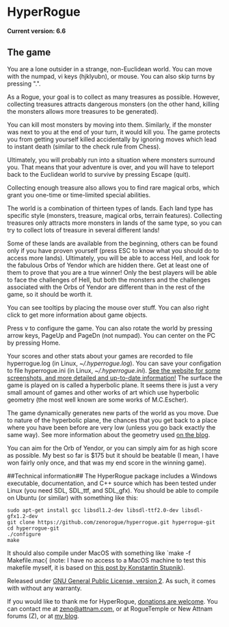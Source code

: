
# HyperRogue
**Current version: 6.6**

## The game ##
You are a lone outsider in a strange, non-Euclidean world. You can move with the numpad, vi keys (hjklyubn), or mouse. You can also skip turns by pressing ".".

As a Rogue, your goal is to collect as many treasures as possible. However, collecting treasures attracts dangerous monsters (on the other hand, killing the monsters allows more treasures to be generated).

You can kill most monsters by moving into them. Similarly, if the monster was next to you at the end of your turn, it would kill you. The game protects you from getting yourself killed accidentally by ignoring moves which lead to instant death (similar to the check rule from Chess).

Ultimately, you will probably run into a situation where monsters surround you. That means that your adventure is over, and you will have to teleport back to the Euclidean world to survive by pressing Escape (quit).

Collecting enough treasure also allows you to find rare magical orbs, which grant you one-time or time-limited special abilities.

The world is a combination of thirteen types of lands. Each land type has specific style (monsters, treasure, magical orbs, terrain features). Collecting treasures only attracts more monsters in lands of the same type, so you can try to collect lots of treasure in several different lands!

Some of these lands are available from the beginning, others can be found only if you have proven yourself (press ESC to know what you should do to access more lands). Ultimately, you will be able to access Hell, and look for the fabulous Orbs of Yendor which are hidden there. Get at least one of them to prove that you are a true winner! Only the best players will be able to face the challenges of Hell, but both the monsters and the challenges associated with the Orbs of Yendor are different than in the rest of the game, so it should be worth it.

You can see tooltips by placing the mouse over stuff. You can also right click to get more information about game objects.

Press v to configure the game. You can also rotate the world by pressing arrow keys, PageUp and PageDn (not numpad). You can center on the PC by pressing Home.

Your scores and other stats about your games are recorded to file hyperrogue.log (in Linux, *~/.hyperrogue.log*). You can save your configation to file hyperrogue.ini (in Linux, *~/.hyperrogue.ini*).
[See the website for some screenshots, and more detailed and up-to-date information!](http://roguetemple.com/z/hyper.php)
The surface the game is played on is called a hyperbolic plane. It seems there is just a very small amount of games and other works of art which use hyperbolic geometry (the most well known are some works of M.C.Escher).

The game dynamically generates new parts of the world as you move. Due to nature of the hyperbolic plane, the chances that you get back to a place where you have been before are very low (unless you go back exactly the same way). See more information about the geometry used [on the blog](http://zenorogue.blogspot.com/2012/03/hyperbolic-geometry-in-hyperbolic-rogue.html).

You can aim for the Orb of Yendor, or you can simply aim for as high score as possible. My best so far is $175 but it should be beatable (I mean, I have won fairly only once, and that was my end score in the winning game).

##Technical information##
The HyperRogue package includes a Windows executable, documentation, and C++ source which has been tested under Linux (you need SDL, SDL_ttf, and SDL_gfx). You should be able to compile on Ubuntu (or similar) with something like this:

```
sudo apt-get install gcc libsdl1.2-dev libsdl-ttf2.0-dev libsdl-gfx1.2-dev
git clone https://github.com/zenorogue/hyperrogue.git hyperrogue-git
cd hyperrogue-git
./configure
make
```

It should also compile under MacOS with something like `make -f Makefile.mac{ (note: I have no access to a MacOS machine to test this makefile myself, it is based on [this post by Konstantin Stupnik](http://groups.google.com/group/rec.games.roguelike.development/browse_thread/thread/9c02e09c0195dc16/3cbde3dc4a0b7e4e)).

Released under [GNU General Public License, version 2](http://www.gnu.org/licenses/gpl-2.0.html). As such, it comes with without any warranty.

If you would like to thank me for HyperRogue, [donations are welcome](http://www.roguetemple.com/z/donate.php?id=NotEye). 
You can contact me at zeno@attnam.com, or at RogueTemple or New Attnam forums (Z), or at [my blog](http://zenorogue.blogspot.com/).


